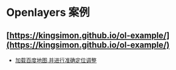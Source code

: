# Openlayers 案例
 [https://kingsimon.github.io/ol-example/](https://kingsimon.github.io/ol-example/)
---
 - [加载百度地图,并进行准确定位调整](exp1.html)